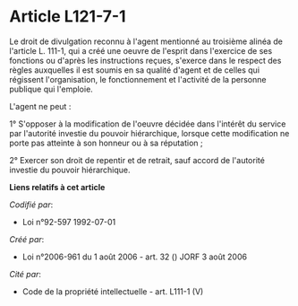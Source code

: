 # Article L121-7-1

Le droit de divulgation reconnu à l'agent mentionné au troisième alinéa de l'article L. 111-1, qui a créé une oeuvre de
l'esprit dans l'exercice de ses fonctions ou d'après les instructions reçues, s'exerce dans le respect des règles auxquelles
il est soumis en sa qualité d'agent et de celles qui régissent l'organisation, le fonctionnement et l'activité de la personne
publique qui l'emploie. 

L'agent ne peut : 

1° S'opposer à la modification de l'oeuvre décidée dans l'intérêt du service par l'autorité investie du pouvoir hiérarchique,
lorsque cette modification ne porte pas atteinte à son honneur ou à sa réputation ; 

2° Exercer son droit de repentir et de retrait, sauf accord de l'autorité investie du pouvoir hiérarchique.

**Liens relatifs à cet article**

_Codifié par_:

  - Loi n°92-597 1992-07-01

_Créé par_:

  - Loi n°2006-961 du 1 août 2006 - art. 32 () JORF 3 août 2006

_Cité par_:

  - Code de la propriété intellectuelle - art. L111-1 (V)
